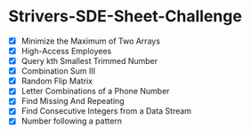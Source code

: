 # Strivers-SDE-Sheet-Challenge

- [x] Minimize the Maximum of Two Arrays
- [x] High-Access Employees
- [x] Query kth Smallest Trimmed Number
- [x] Combination Sum III
- [x] Random Flip Matrix
- [x] Letter Combinations of a Phone Number
- [x] Find Missing And Repeating
- [x] Find Consecutive Integers from a Data Stream
- [x] Number following a pattern
